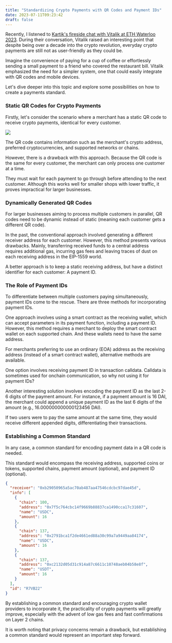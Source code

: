 ```yaml
---
title: "Standardizing Crypto Payments with QR Codes and Payment IDs"
date: 2023-07-11T09:23:42
draft: false
---
```


Recently, I listened to [Kartik's fireside chat with Vitalik at ETH Waterloo 2023](https://youtu.be/y2SfT8ugjCk?t=828). During their conversation, Vitalik raised an interesting point that despite being over a decade into the crypto revolution, everyday crypto payments are still not as user-friendly as they could be.

Imagine the convenience of paying for a cup of coffee or effortlessly sending a small payment to a friend who covered the restaurant bill. Vitalik emphasized the need for a simpler system, one that could easily integrate with QR codes and mobile devices. 

Let's dive deeper into this topic and explore some possibilities on how to create a payments standard.

### Static QR Codes for Crypto Payments

Firstly, let's consider the scenario where a merchant has a static QR code to receive crypto payments, identical for every customer. 

![](https://bafybeihj5m3axoyo57pb4xid36iwaollsvftmarul5fqddvomh6w3vosuu.ipfs.w3s.link/albert-hu-RII9HuLDz4M-unsplash.jpg)

The QR code contains information such as the merchant's crypto address, preferred cryptocurrencies, and supported networks or chains.

However, there is a drawback with this approach. Because the QR code is the same for every customer, the merchant can only process one customer at a time. 

They must wait for each payment to go through before attending to the next customer. Although this works well for smaller shops with lower traffic, it proves impractical for larger businesses.

### Dynamically Generated QR Codes

For larger businesses aiming to process multiple customers in parallel, QR codes need to be dynamic instead of static (meaning each customer gets a different QR code). 

In the past, the conventional approach involved generating a different receiver address for each customer. However, this method presents various drawbacks. Mainly, transferring received funds to a central address requires additional gas, incurring gas fees and leaving traces of dust on each receiving address in the EIP-1559 world. 

A better approach is to keep a static receiving address, but have a distinct identifier for each customer: A payment ID.

### The Role of Payment IDs

To differentiate between multiple customers paying simultaneously, payment IDs come to the rescue. There are three methods for incorporating payment IDs. 

One approach involves using a smart contract as the receiving wallet, which can accept parameters in its payment function, including a payment ID. However, this method requires a merchant to deploy the smart contract wallet on each supported chain. And these wallets need to have the same address.

For merchants preferring to use an ordinary (EOA) address as the receiving address (instead of a smart contract wallet), alternative methods are available. 

One option involves receiving payment ID in transaction calldata. Calldata is sometimes used for onchain communication, so why not using it for payment IDs?

Another interesting solution involves encoding the payment ID as the last 2-6 digits of the payment amount. For instance, if a payment amount is 16 DAI, the merchant could append a unique payment ID as the last 6 digits of the amount (e.g., 16.000000000000123456 DAI). 

If two users were to pay the same amount at the same time, they would receive different appended digits, differentiating their transactions.

### Establishing a Common Standard

In any case, a common standard for encoding payment data in a QR code is needed.

This standard would encompass the receiving address, supported coins or tokens, supported chains, payment amount (optional), and payment ID (optional). 

```json
{
  "receiver": "0xb29050965a5ac70ab487aa47546cdcbc97dae45d",
  "info": [
    {
      "chain": 100,
      "address": "0x7f5c764cbc14f9669b88837ca1490cca17c31607",
      "name": "USDC",
      "amount": 16
    },
    {
      "chain": 137,
      "address": "0x2791bca1f2de4661ed88a30c99a7a9449aa84174",
      "name": "USDC",
      "amount": 16
    },
    {
      "chain": 137,
      "address": "0xc2132d05d31c914a87c6611c10748aeb04b58e8f",
      "name": "USDT",
      "amount": 16
    }
  ],
  "id": "R7VB22"
}
```

By establishing a common standard and encouraging crypto wallet providers to incorporate it, the practicality of crypto payments will greatly improve, especially with the advent of low gas fees and fast confirmations on Layer 2 chains.

It is worth noting that privacy concerns remain a drawback, but establishing a common standard would represent an important step forward.